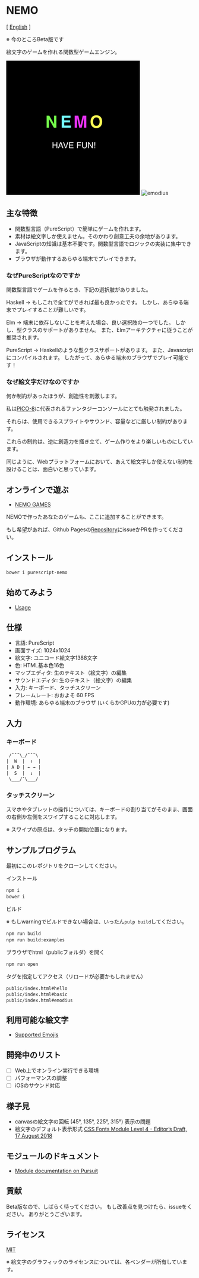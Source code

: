 # NEMO

[ [English](README.md) ]

※ 今のところBeta版です

絵文字のゲームを作れる関数型ゲームエンジン。

![nemo](nemo.png)
![emodius](https://opyapeus.github.io/nemo/img/emodius-half.gif)

## 主な特徴

- 関数型言語（PureScript）で簡単にゲームを作れます。
- 素材は絵文字しか使えません。そのかわり創意工夫の余地があります。
- JavaScriptの知識は基本不要です。関数型言語でロジックの実装に集中できます。
- ブラウザが動作するあらゆる端末でプレイできます。

### なぜPureScriptなのですか

関数型言語でゲームを作るとき、下記の選択肢がありました。

Haskell ->
もしこれで全てができれば最も良かったです。
しかし、あらゆる端末でプレイすることが難しいです。

Elm ->
端末に依存しないことを考えた場合、良い選択肢の一つでした。
しかし、型クラスのサポートがありません。
また、Elmアーキテクチャに従うことが推奨されます。

PureScript ->
Haskellのような型クラスサポートがあります。
また、Javascriptにコンパイルされます。
したがって、あらゆる端末のブラウザでプレイ可能です！

### なぜ絵文字だけなのですか

何か制約があったほうが、創造性を刺激します。

私は[PICO-8](https://www.lexaloffle.com/pico-8.php)に代表されるファンタジーコンソールにとても触発されました。

それらは、使用できるスプライトやサウンド、容量などに厳しい制約があります。

これらの制約は、逆に創造力を掻き立て、ゲーム作りをより楽しいものにしています。

同じように、Webプラットフォームにおいて、あえて絵文字しか使えない制約を設けることは、面白いと思っています。

## オンラインで遊ぶ

- [NEMO GAMES](https://opyapeus.github.io/nemo/index.html)

NEMOで作ったあなたのゲームも、ここに追加することができます。

もし希望があれば、Github Pagesの[Repository](https://github.com/opyapeus/nemo)にissueかPRを作ってください。

## インストール

```sh
bower i purescript-nemo
```

## 始めてみよう

- [Usage](docs/usage.md)

## 仕様

- 言語: PureScript
- 画面サイズ: 1024x1024
- 絵文字: ユニコード絵文字1388文字
- 色: HTML基本色16色
- マップエディタ: 生のテキスト（絵文字）の編集
- サウンドエディタ: 生のテキスト（絵文字）の編集
- 入力: キーボード、タッチスクリーン
- フレームレート: おおよそ 60 FPS
- 動作環境: あらゆる端末のブラウザ (いくらかGPUの力が必要です)

## 入力

### キーボード

```plain
 /¯¯¯\_/¯¯¯\
|  W  |  ↑  |
| A D | ← → |
|  S  |  ↓  |
 \___/¯\___/
 ```

### タッチスクリーン

スマホやタブレットの操作については、キーボードの割り当てがそのまま、画面の右側か左側をスワイプすることに対応します。

※ スワイプの原点は、タッチの開始位置になります。

## サンプルプログラム

最初にこのレポジトリをクローンしてください。

インストール

```sh
npm i
bower i
```

ビルド

※ もしwarningでビルドできない場合は、いったん```pulp build```してください。

```sh
npm run build
npm run build:examples
```

ブラウザでhtml（publicフォルダ）を開く

```sh
npm run open
```

タグを指定してアクセス（リロードが必要かもしれません）

```url
public/index.html#hello
public/index.html#basic
public/index.html#emodius
```

## 利用可能な絵文字

- [Supported Emojis](docs/emoji.md)

## 開発中のリスト

- [ ] Web上でオンライン実行できる環境
- [ ] パフォーマンスの調整
- [ ] iOSのサウンド対応

## 様子見

- canvasの絵文字の回転 (45°, 135°, 225°, 315°) 表示の問題
- 絵文字のデフォルト表示形式 [CSS Fonts Module Level 4 - Editor’s Draft, 17 August 2018](https://drafts.csswg.org/css-fonts-4/#font-variant-emoji-prop)

## モジュールのドキュメント

- [Module documentation on Pursuit](https://pursuit.purescript.org/packages/purescript-nemo/)

## 貢献

Beta版なので、しばらく待ってください。
もし改善点を見つけたら、issueをください。
ありがとうございます。

## ライセンス

[MIT](LICENSE)

※ 絵文字のグラフィックのライセンスについては、各ベンダーが所有しています。
